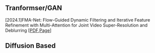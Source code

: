 
## Tranformser/GAN 
[2024.1]FMA-Net: Flow-Guided Dynamic Filtering and Iterative Feature Refinement with Multi-Attention for Joint Video Super-Resolution and Deblurring [[PDF](http://arxiv.org/abs/2401.03707),[Page](https://kaist-viclab.github.io/fmanet-site/)]



## Diffusion Based
